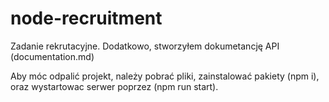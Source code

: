 # node-recruitment

Zadanie rekrutacyjne.
Dodatkowo, stworzyłem dokumetancję API (documentation.md)

Aby móc odpalić projekt, należy pobrać pliki, zainstalować pakiety (npm i), oraz wystartowac serwer poprzez (npm run start).
